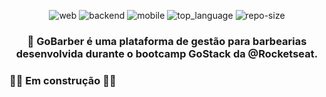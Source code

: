 <div align="center">

![web] ![backend] ![mobile] ![top_language] ![repo-size]

### 💈 GoBarber é uma plataforma de gestão para barbearias desenvolvida durante o bootcamp GoStack da @Rocketseat.

</div>

### :construction_worker::construction: Em construção :construction_worker::construction:

<!-- Bagdes -->
[web]: https://img.shields.io/badge/web-React-63DAFA?style=flat-square
[backend]: https://img.shields.io/badge/server-Node.js-brightgreen?style=flat-square
[mobile]: https://img.shields.io/badge/mobile-React%20Native-63DAFA?style=flat-square
[top_language]: https://img.shields.io/github/languages/top/iancmilan/gobarber?style=flat-square
[repo-size]: https://img.shields.io/github/repo-size/iancmilan/gobarber?style=flat-square
